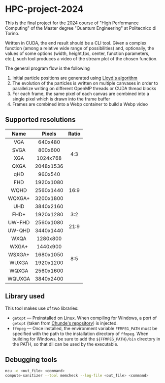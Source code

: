 # HPC-project-2024

This is the final project for the 2024 course of "High Performance Computing" of the Master degree "Quantum Engineering" at Politecnico di Torino.

Written in CUDA, the end result should be a CLI tool. Given a complex function (among a relative wide range of possibilities) and, optionally, the values of some options (width, height,fps, center, function parameters, etc.), such tool produces a video of the stream plot of the chosen function.

The general program flow is the following
1. Initial particle positions are generated using [Lloyd's algorithm](https://en.m.wikipedia.org/wiki/Lloyd's_algorithm)
2. The evolution of the particles is written on multiple canvases in order to parallelize writing on different OpenMP threads or CUDA thread blocks
3. For each frame, the same pixel of each canvas are combined into a single pixel which is drawn into the frame buffer
4. Frames are combined into a Webp container to build a Webp video


## Supported resolutions

<table style="text-align: center">
    <thead>
        <tr><th>Name</th><th>Pixels</th><th>Ratio</th></tr>
    </thead>
    <tbody>
        <tr><td>VGA</td><td>640x480</td><td rowspan="4">4:3</td></tr>
        <tr><td>SVGA</td><td>800x600</td></tr>
        <tr><td>XGA</td><td>1024x768</td></tr>
        <tr><td>QXGA</td><td>2048x1536</td></tr>
        <tr><td>qHD</td><td>960x540</td><td rowspan="5">16:9</td></tr>
        <tr><td>FHD</td><td>1920x1080</td></tr>
        <tr><td>WQHD</td><td>2560x1440</td></tr>
        <tr><td>WQXGA+</td><td>3200x1800</td></tr>
        <tr><td>UHD</td><td>3840x2160</td></tr>
        <tr><td>FHD+</td><td>1920x1280</td><td>3:2</td></tr>
        <tr><td>UW-FHD</td><td>2560x1080</td><td rowspan="2">21:9</td></tr>
        <tr><td>UW-QHD</td><td>3440x1440</td></tr>
        <tr><td>WXQA</td><td>1280x800</td><td rowspan="6">8:5</td></tr>
        <tr><td>WXGA+</td><td>1440x900</td></tr>
        <tr><td>WSXGA+</td><td>1680x1050</td></tr>
        <tr><td>WUXGA</td><td>1920x1200</td></tr>
        <tr><td>WQXGA</td><td>2560x1600</td></tr>
        <tr><td>WQUXGA</td><td>3840x2400</td></tr>
    </tbody>
</table>

## Library used

This tool makes use of two libraries:
- `getopt` &mdash; Preinstalled on Linux. When compiling for Windows, a port of `getopt` (taken from [Chunde's repository](https://github.com/Chunde/getopt-for-windows)) is injected.
- `ffmpeg` &mdash; Once installed, the environment variable `FFMPEG_PATH` must be specified with the path to the installation directory of `ffmpeg`. When building for Windows, be sure to add the `${FFMPEG_PATH}/bin` directory in the PATH, so that dll can be used by the executable.

## Debugging tools

```bash
ncu -o <out_file> <command>
compute-sanitizer --tool memcheck --log-file <out_file> <command>
```
